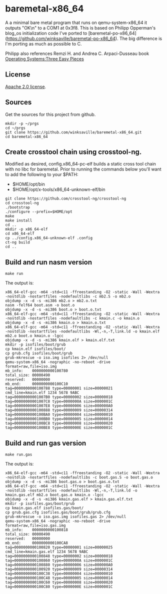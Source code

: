 # baremetal-x86_64

A a minimal bare metal program that runs on qemu-system-x86_64
it outputs "OK\n" to a COM1 at 0x3f8. This is based on Philipp
Opperman's blog_os initialization code I've ported to [baremetal-po-x86_64]
(https://github.com/winksaville/baremetal-po-x86_64).
The big difference is I'm porting as much as possible to C.

Philipp also references Remzi H. and Andrea C. Arpaci-Dusseau book
[Operating Systems:Three Easy Pieces](http://pages.cs.wisc.edu/~remzi/OSTEP/)

License
---
[Apache 2.0 license](http://www.apache.org/licenses/).

Sources
---
Get the sources for this project from github.
```
mkdir -p ~/prgs
cd ~/prgs
git clone https://github.com/winksaville/baremetal-x86_64.git
cd baremetal-x86_64
```

Create crosstool chain using crosstool-ng.
---
Modified as desired, config.x86_64-pc-elf builds a static
cross tool chain with no libc for baremetal. Prior to running
the commands below you'll want to add the following to
your $PATH:
 - $HOME/opt/bin
 - $HOME/opt/x-tools/x86_64-unknown-elf/bin
```
git clone https://github.com/crosstool-ng/crosstool-ng
cd crosstool-ng
./bootstrap
./configure --prefix=$HOME/opt
make
make install
cd ..
mkdir -p x86_64-elf
cd x86_64-elf
cp ../config.x86_64-unknown-elf .config
ct-ng build
cd ..
```

Build and run nasm version
---
```
make run
```
The output is:
```
x86_64-elf-gcc -m64 -std=c11 -ffreestanding -O2 -static -Wall -Wextra -nostdlib -nostartfiles -nodefaultlibs -c mb2.S -o mb2.o
objdump -x -d -s -mi386 mb2.o > mb2.o.txt
nasm -felf64 boot.asm -o boot.o
objdump -x -d -s -mi386 boot.o > boot.o.txt
x86_64-elf-gcc -m64 -std=c11 -ffreestanding -O2 -static -Wall -Wextra -nostdlib -nostartfiles -nodefaultlibs -c kmain.c -o kmain.o
objdump -x -d -s -mi386 kmain.o > kmain.o.txt
x86_64-elf-gcc -m64 -std=c11 -ffreestanding -O2 -static -Wall -Wextra -nostdlib -nostartfiles -nodefaultlibs -Wl,-n,-T,link.ld -o kmain.elf mb2.o boot.o kmain.o -lgcc
objdump -x -d -s -mi386 kmain.elf > kmain.elf.txt
mkdir -p isofiles/boot/grub
cp kmain.elf isofiles/boot/
cp grub.cfg isofiles/boot/grub
grub-mkrescue -o iso.img isofiles 2> /dev/null
qemu-system-x86_64 -nographic -no-reboot -drive format=raw,file=iso.img
mb_info:    0000000000100780
total_size: 00000490
reserved:   00000000
mb_end:     0000000000100C10
tag=0000000000100788 type=00000001 size=00000021
cmd_line=kmain.elf 1234 5678 9ABC
tag=00000000001007B0 type=00000002 size=00000018
tag=00000000001007C8 type=0000000A size=0000001C
tag=00000000001007E8 type=00000006 size=000000A0
tag=0000000000100888 type=00000009 size=00000314
tag=0000000000100BA0 type=00000004 size=00000010
tag=0000000000100BB0 type=00000005 size=00000014
tag=0000000000100BC8 type=00000008 size=00000020
tag=0000000000100BE8 type=0000000E size=0000001C
```

Build and run gas version
---
```
make run.gas
```
The output is:
```
x86_64-elf-gcc -m64 -std=c11 -ffreestanding -O2 -static -Wall -Wextra -nostdlib -nostartfiles -nodefaultlibs -c boot.gas.S -o boot.gas.o
objdump -x -d -s -mi386 boot.gas.o > boot.gas.o.txt
x86_64-elf-gcc -m64 -std=c11 -ffreestanding -O2 -static -Wall -Wextra -nostdlib -nostartfiles -nodefaultlibs -Wl,-n,-T,link.ld -o kmain.gas.elf mb2.o boot.gas.o kmain.o -lgcc
objdump -x -d -s -mi386 kmain.gas.elf > kmain.gas.elf.txt
mkdir -p isofiles.gas/boot/grub
cp kmain.gas.elf isofiles.gas/boot/
cp grub.gas.cfg isofiles.gas/boot/grub/grub.cfg
grub-mkrescue -o iso.gas.img isofiles.gas 2> /dev/null
qemu-system-x86_64 -nographic -no-reboot -drive format=raw,file=iso.gas.img
mb_info:    0000000000100818
total_size: 00000490
reserved:   00000000
mb_end:     0000000000100CA8
tag=0000000000100820 type=00000001 size=00000025
cmd_line=kmain.gas.elf 1234 5678 9ABC
tag=0000000000100848 type=00000002 size=00000018
tag=0000000000100860 type=0000000A size=0000001C
tag=0000000000100880 type=00000006 size=000000A0
tag=0000000000100920 type=00000009 size=00000314
tag=0000000000100C38 type=00000004 size=00000010
tag=0000000000100C48 type=00000005 size=00000014
tag=0000000000100C60 type=00000008 size=00000020
tag=0000000000100C80 type=0000000E size=0000001C
